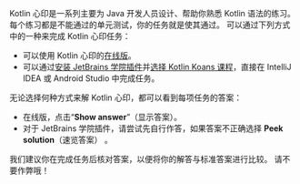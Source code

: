 [//]: # (title: Kotlin 心印)

Kotlin 心印是一系列主要为 Java 开发人员设计、帮助你熟悉 Kotlin 语法的练习。
每个练习都是不能通过的单元测试，你的任务就是使其通过。
可以通过下列方式中的一种来完成 Kotlin 心印任务：

* 可以使用 Kotlin 心印的[在线版](https://play.kotlinlang.org/koans)。
* 可以通过[安装 JetBrains 学院插件](https://plugins.jetbrains.com/plugin/10081-jetbrains-academy/docs/install-jetbrains-academy-plugin.html)<!--
  -->并[选择 Kotlin Koans 课程](https://plugins.jetbrains.com/plugin/10081-jetbrains-academy/docs/learner-start-guide.html?section=Kotlin%20Koans)，直接在 IntelliJ IDEA 或 Android Studio 中完成任务。

无论选择何种方式来解 Kotlin 心印，都可以看到每项任务的答案：
* 在线版，点击“**Show answer**”（显示答案）。
* 对于 JetBrains 学院插件，请尝试先自行作答，如果答案不正确选择 **Peek solution**（速览答案）
  。

我们建议你在完成任务后核对答案，以便将你的解答与标准答案进行比较。
请不要作弊哦！